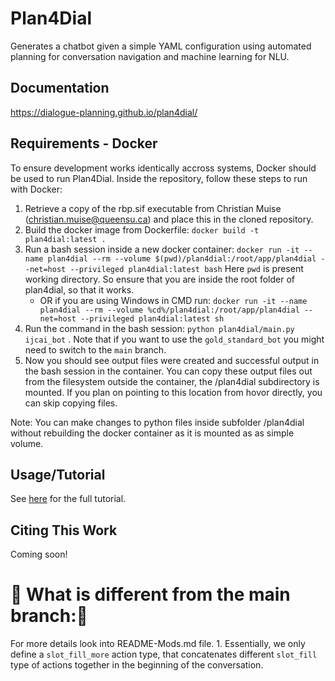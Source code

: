 # Plan4Dial

Generates a chatbot given a simple YAML configuration using automated planning for conversation navigation and machine learning for NLU.

## Documentation
https://dialogue-planning.github.io/plan4dial/

## Requirements - Docker
To ensure development works identically accross systems, Docker should be used to run Plan4Dial.
Inside the repository, follow these steps to run with Docker:
1. Retrieve a copy of the rbp.sif executable from Christian Muise (christian.muise@queensu.ca) and place this in the cloned repository.
2. Build the docker image from Dockerfile: `docker build -t plan4dial:latest .`
3. Run a bash session inside a new docker container: `docker run -it --name plan4dial --rm --volume $(pwd)/plan4dial:/root/app/plan4dial --net=host --privileged plan4dial:latest bash` Here `pwd` is present working directory. So ensure that you are inside the root folder of plan4dial, so that it works. 
    - OR if you are using Windows in CMD run: `docker run -it --name plan4dial --rm --volume %cd%/plan4dial:/root/app/plan4dial --net=host --privileged plan4dial:latest sh`
4. Run the command in the bash session: `python plan4dial/main.py ijcai_bot` . Note that if you want to use the `gold_standard_bot` you might need to switch to the `main` branch. 
5. Now you should see output files were created and successful output in the bash session in the container. You can copy these output files out from the filesystem outside the container, the /plan4dial subdirectory is mounted. If you plan on pointing to this location from hovor directly, you can skip copying files. 

Note: You can make changes to python files inside subfolder /plan4dial without rebuilding the docker container as it is mounted as as simple volume.

## Usage/Tutorial
See [here](https://dialogue-planning.github.io/plan4dial/tutorial.html) for the full tutorial.

## Citing This Work
Coming soon!


# 🚧 What is different from the main branch:🚧 
For more details look into README-Mods.md file. 
    1. Essentially, we only define a `slot_fill_more` action type, that concatenates different `slot_fill` type of actions together in the beginning of the conversation.   